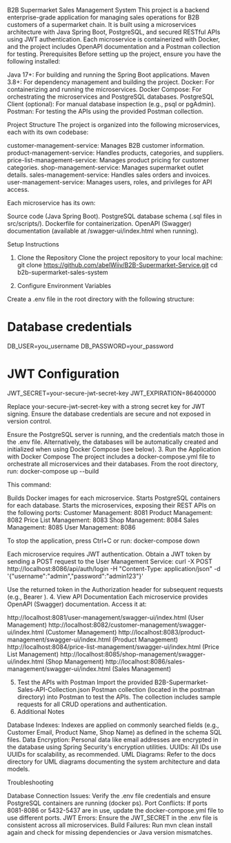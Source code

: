 B2B Supermarket Sales Management System
This project is a backend enterprise-grade application for managing sales operations for B2B customers of a supermarket chain. It is built using a microservices architecture with Java Spring Boot, PostgreSQL, and secured RESTful APIs using JWT authentication. Each microservice is containerized with Docker, and the project includes OpenAPI documentation and a Postman collection for testing.
Prerequisites
Before setting up the project, ensure you have the following installed:

Java 17+: For building and running the Spring Boot applications.
Maven 3.8+: For dependency management and building the project.
Docker: For containerizing and running the microservices.
Docker Compose: For orchestrating the microservices and PostgreSQL databases.
PostgreSQL Client (optional): For manual database inspection (e.g., psql or pgAdmin).
Postman: For testing the APIs using the provided Postman collection.

Project Structure
The project is organized into the following microservices, each with its own codebase:

customer-management-service: Manages B2B customer information.
product-management-service: Handles products, categories, and suppliers.
price-list-management-service: Manages product pricing for customer categories.
shop-management-service: Manages supermarket outlet details.
sales-management-service: Handles sales orders and invoices.
user-management-service: Manages users, roles, and privileges for API access.

Each microservice has its own:

Source code (Java Spring Boot).
PostgreSQL database schema (.sql files in src/scripts/).
Dockerfile for containerization.
OpenAPI (Swagger) documentation (available at /swagger-ui/index.html when running).

Setup Instructions
1. Clone the Repository
   Clone the project repository to your local machine:
   git clone https://github.com/abelWiiv/B2B-Supermarket-Service.git
   cd b2b-supermarket-sales-system

2. Configure Environment Variables

[//]: # (Each microservice requires environment variables for database credentials and JWT settings.)
     
Create a .env file in the root directory with the following structure:

[//]: # (# Database credentials for each microservice)

[//]: # (CUSTOMER_DB_URL=jdbc:postgresql://localhost:5432/customer_db)

[//]: # (CUSTOMER_DB_USERNAME=admin)

[//]: # (CUSTOMER_DB_PASSWORD=securepassword)

[//]: # ()
[//]: # (PRODUCT_DB_URL=jdbc:postgresql://localhost:5433/product_db)

[//]: # (PRODUCT_DB_USERNAME=admin)

[//]: # (PRODUCT_DB_PASSWORD=securepassword)

[//]: # ()
[//]: # (PRICELIST_DB_URL=jdbc:postgresql://localhost:5434/pricelist_db)

[//]: # (PRICELIST_DB_USERNAME=admin)

[//]: # (PRICELIST_DB_PASSWORD=securepassword)

[//]: # ()
[//]: # (SHOP_DB_URL=jdbc:postgresql://localhost:5435/shop_db)

[//]: # (SHOP_DB_USERNAME=admin)

[//]: # (SHOP_DB_PASSWORD=securepassword)

[//]: # ()
[//]: # (SALES_DB_URL=jdbc:postgresql://localhost:5436/sales_db)

[//]: # (SALES_DB_USERNAME=admin)

[//]: # (SALES_DB_PASSWORD=securepassword)

[//]: # ()
[//]: # (USER_DB_URL=jdbc:postgresql://localhost:5437/user_db)

[//]: # (USER_DB_USERNAME=admin)

[//]: # (USER_DB_PASSWORD=securepassword)


# Database credentials

DB_USER=you_username
DB_PASSWORD=your_password

# JWT Configuration
JWT_SECRET=your-secure-jwt-secret-key
JWT_EXPIRATION=86400000

Replace your-secure-jwt-secret-key with a strong secret key for JWT signing. Ensure the database credentials are secure and not exposed in version control.

[//]: # (3. Build the Microservices)

[//]: # (   Navigate to each microservice directory and build the project using Maven:)

[//]: # (   cd customer-management-service)

[//]: # (   mvn clean install)

[//]: # (   cd ../product-management-service)

[//]: # (   mvn clean install)

[//]: # (   cd ../price-list-management-service)

[//]: # (   mvn clean install)

[//]: # (   cd ../shop-management-service)

[//]: # (   mvn clean install)

[//]: # (   cd ../sales-management-service)

[//]: # (   mvn clean install)

[//]: # (   cd ../user-management-service)

[//]: # (   mvn clean install)

[//]: # (Alternatively, build all services from the root directory:)

[//]: # (mvn clean install -f customer-management-service/pom.xml)

[//]: # (mvn clean install -f product-management-service/pom.xml)

[//]: # (mvn clean install -f price-list-management-service/pom.xml)

[//]: # (mvn clean install -f shop-management-service/pom.xml)

[//]: # (mvn clean install -f sales-management-service/pom.xml)

[//]: # (mvn clean install -f user-management-service/pom.xml)

[//]: # ()
[//]: # (4. Set Up the Databases)

[//]: # (   Each microservice has a corresponding PostgreSQL database. Run the SQL scripts to create the database schemas:)

[//]: # (   psql -U admin -d customer_db -f customer-management-service/src/main/resources/db/schema.sql)

[//]: # (   psql -U admin -d product_db -f product-management-service/src/main/resources/db/schema.sql)

[//]: # (   psql -U admin -d pricelist_db -f price-list-management-service/src/main/resources/db/schema.sql)

[//]: # (   psql -U admin -d shop_db -f shop-management-service/src/main/resources/db/schema.sql)

[//]: # (   psql -U admin -d sales_db -f sales-management-service/src/main/resources/db/schema.sql)

[//]: # (   psql -U admin -d user_db -f user-management-service/src/main/resources/db/schema.sql)

Ensure the PostgreSQL server is running, and the credentials match those in the .env file. Alternatively, the databases will be automatically created and initialized when using Docker Compose (see below).
3. Run the Application with Docker Compose
   The project includes a docker-compose.yml file to orchestrate all microservices and their databases. From the root directory, run:
   docker-compose up --build

This command:

Builds Docker images for each microservice.
Starts PostgreSQL containers for each database.
Starts the microservices, exposing their REST APIs on the following ports:
Customer Management: 8081
Product Management: 8082
Price List Management: 8083
Shop Management: 8084
Sales Management: 8085
User Management: 8086



To stop the application, press Ctrl+C or run:
docker-compose down

[//]: # (4. Access the APIs)

[//]: # (   Once the application is running, the APIs are available at:)

[//]: # ()
[//]: # (Customer Management: http://localhost:8082/api/customers)

[//]: # (Product Management: http://localhost:8083/api/products, /api/categories, /api/suppliers)

[//]: # (Price List Management: http://localhost:8084/api/pricelists)

[//]: # (Shop Management: http://localhost:8085/api/shops)

[//]: # (Sales Management: http://localhost:8086/api/sales-orders, /api/invoices)

[//]: # (User Management: http://localhost:8081/api/users)

Each microservice requires JWT authentication. Obtain a JWT token by sending a POST request to the User Management Service:
curl -X POST http://localhost:8086/api/auth/login -H "Content-Type: application/json" -d '{"username":"admin","password":"admin123"}'

Use the returned token in the Authorization header for subsequent requests (e.g., Bearer <token>).
4. View API Documentation
   Each microservice provides OpenAPI (Swagger) documentation. Access it at:

http://localhost:8081/user-management/swagger-ui/index.html (User Management)
http://localhost:8082/customer-management/swagger-ui/index.html (Customer Management)
http://localhost:8083/product-management/swagger-ui/index.html (Product Management)
http://localhost:8084/price-list-management/swagger-ui/index.html (Price List Management)
http://localhost:8085/shop-management/swagger-ui/index.html (Shop Management)
http://localhost:8086/sales-management/swagger-ui/index.html (Sales Management)

5. Test the APIs with Postman
   Import the provided B2B-Supermarket-Sales-API-Collection.json Postman collection (located in the postman directory) into Postman to test the APIs. The collection includes sample requests for all CRUD operations and authentication.
6. Additional Notes

Database Indexes: Indexes are applied on commonly searched fields (e.g., Customer Email, Product Name, Shop Name) as defined in the schema SQL files.
Data Encryption: Personal data like email addresses are encrypted in the database using Spring Security's encryption utilities.
UUIDs: All IDs use UUIDs for scalability, as recommended.
UML Diagrams: Refer to the docs directory for UML diagrams documenting the system architecture and data models.

Troubleshooting

Database Connection Issues: Verify the .env file credentials and ensure PostgreSQL containers are running (docker ps).
Port Conflicts: If ports 8081-8086 or 5432-5437 are in use, update the docker-compose.yml file to use different ports.
JWT Errors: Ensure the JWT_SECRET in the .env file is consistent across all microservices.
Build Failures: Run mvn clean install again and check for missing dependencies or Java version mismatches.

